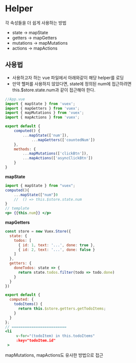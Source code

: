 # Helper

각 속성들을 더 쉽게 사용하는 방법

- state -> mapState
- getters -> mapGetters
- mutations -> mapMutations
- actions -> mapActions

## 사용법

- 사용하고자 하는 vue 파일에서 아래와같이 해당 helper를 로딩
- 만약 헬퍼를 사용하지 않았다면, state에 정의된 num에 접근하려면 this.$store.state.num과 같이 접근해야 한다.

```jsx
//App.vue
import { mapState } from 'vuex';
import { mapGetters } from 'vuex';
import { mapMutations } from 'vuex';
import { mapActions } from 'vuex';

export default {
    computed() {
        ...mapState(['num']),
            ...mapGetters(['countedNum'])
    },
    methods: {
        ...mapMutations(['clickBtn']),
        ...mapActions(['asyncClickBtn'])
    }
}
```

**mapState**

```jsx
import { mapState } from "vuex";
computed(){
	...mapState(["num"]0
	//  () => this.$store.state.num
}
// template
<p> {{this.num}} </p>
```

**mapGetters**

```jsx
const store = new Vuex.Store({
  state: {
    todos: [
      { id: 1, text: '...', done: true },
      { id: 2, text: '...', done: false }
    ]
  },
  getters: {
    doneTodos: state => {
      return state.todos.filter(todo => todo.done)
    }
  }
})
```

```jsx
export default {
  computed: {
    todoItems() {
      return this.$store.getters.getTodoItems;
    }
  }
};
// =========================
<li
     v-for="(todoItem) in this.todoItems"
     :key="todoItem.id"
 >
```

mapMutations, mapActions도 유사한 방법으로 접근